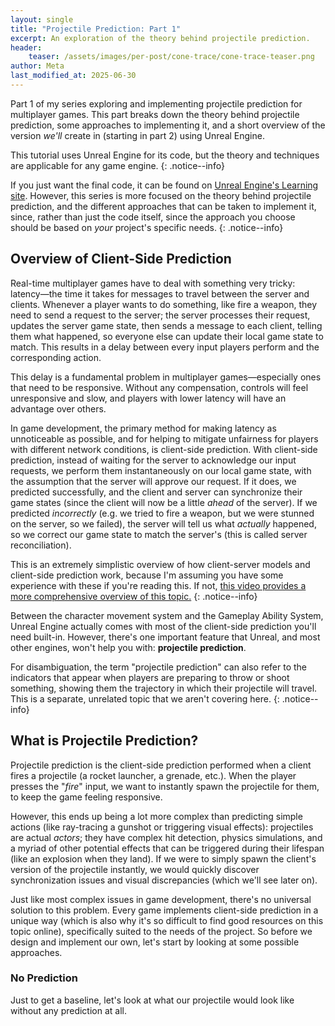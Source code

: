 ```yaml
---
layout: single
title: "Projectile Prediction: Part 1"
excerpt: An exploration of the theory behind projectile prediction.
header:
    teaser: /assets/images/per-post/cone-trace/cone-trace-teaser.png
author: Meta
last_modified_at: 2025-06-30
---
```


Part 1 of my series exploring and implementing projectile prediction for multiplayer games. This part breaks down the theory behind projectile prediction, some approaches to implementing it, and a short overview of the version _we'll_ create in (starting in part 2) using Unreal Engine.

This tutorial uses Unreal Engine for its code, but the theory and techniques are applicable for any game engine.
{: .notice--info}

If you just want the final code, it can be found on [Unreal Engine's Learning site](...). However, this series is more focused on the theory behind projectile prediction, and the different approaches that can be taken to implement it, since, rather than just the code itself, since the approach you choose should be based on _your_ project's specific needs. 
{: .notice--info}

## Overview of Client-Side Prediction

Real-time multiplayer games have to deal with something very tricky: latency—the time it takes for messages to travel between the server and clients. Whenever a player wants to do something, like fire a weapon, they need to send a request to the server; the server processes their request, updates the server game state, then sends a message to each client, telling them what happened, so everyone else can update their local game state to match. This results in a delay between every input players perform and the corresponding action.

This delay is a fundamental problem in multiplayer games—especially ones that need to be responsive. Without any compensation, controls will feel unresponsive and slow, and players with lower latency will have an advantage over others.

In game development, the primary method for making latency as unnoticeable as possible, and for helping to mitigate unfairness for players with different network conditions, is client-side prediction. With client-side prediction, instead of waiting for the server to acknowledge our input requests, we perform them instantaneously on our local game state, with the assumption that the server will approve our request. If it does, we predicted successfully, and the client and server can synchronize their game states (since the client will now be a little _ahead_ of the server). If we predicted _incorrectly_ (e.g. we tried to fire a weapon, but we were stunned on the server, so we failed), the server will tell us what _actually_ happened, so we correct our game state to match the server's (this is called server reconciliation).

This is an extremely simplistic overview of how client-server models and client-side prediction work, because I'm assuming you have some experience with these if you're reading this. If not, [this video provides a more comprehensive overview of this topic.](https://www.youtube.com/watch?v=2Xl0oaTKBXo)
{: .notice--info}

Between the character movement system and the Gameplay Ability System, Unreal Engine actually comes with most of the client-side prediction you'll need built-in. However, there's one important feature that Unreal, and most other engines, won't help you with: **projectile prediction**.

For disambiguation, the term "projectile prediction" can also refer to the indicators that appear when players are preparing to throw or shoot something, showing them the trajectory in which their projectile will travel. This is a separate, unrelated topic that we aren't covering here.
{: .notice--info}

## What is Projectile Prediction?

Projectile prediction is the client-side prediction performed when a client fires a projectile (a rocket launcher, a grenade, etc.). When the player presses the "_fire_" input, we want to instantly spawn the projectile for them, to keep the game feeling responsive.

However, this ends up being a lot more complex than predicting simple actions (like ray-tracing a gunshot or triggering visual effects): projectiles are actual _actors_; they have complex hit detection, physics simulations, and a myriad of other potential effects that can be triggered during their lifespan (like an explosion when they land). If we were to simply spawn the client's version of the projectile instantly, we would quickly discover synchronization issues and visual discrepancies (which we'll see later on).

Just like most complex issues in game development, there's no universal solution to this problem. Every game implements client-side prediction in a unique way (which is also why it's so difficult to find good resources on this topic online), specifically suited to the needs of the project. So before we design and implement our own, let's start by looking at some possible approaches.

### No Prediction

Just to get a baseline, let's look at what our projectile would look like without any prediction at all.
